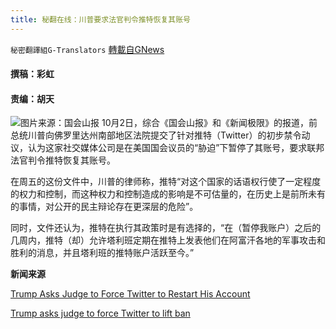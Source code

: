 ```yaml
---
title: 秘翻在线：川普要求法官判令推特恢复其账号
---
```

`秘密翻譯組G-Translators` [轉載自GNews](https://gnews.org/zh-hans/1570176/)

#### 撰稿：彩虹       

#### 责编：胡天
![](https://assets.gnews.org/wp-content/uploads/2021/10/image-38.png)图片来源：国会山报
10月2日，综合《国会山报》和《新闻极限》的报道，前总统川普向佛罗里达州南部地区法院提交了针对推特（Twitter）的初步禁令动议，认为这家社交媒体公司是在美国国会议员的“胁迫”下暂停了其账号，要求联邦法官判令推特恢复其账号。

在周五的这份文件中，川普的律师称，推特“对这个国家的话语权行使了一定程度的权力和控制，而这种权力和控制造成的影响是不可估量的，在历史上是前所未有的事情，对公开的民主辩论存在更深层的危险”。

同时，文件还认为，推特在执行其政策时是有选择的，“在（暂停我账户）之后的几周内，推特（却）允许塔利班定期在推特上发表他们在阿富汗各地的军事攻击和胜利的消息，并且塔利班的推特账户活跃至今。”

**新闻来源**

[Trump Asks Judge to Force Twitter to Restart His Account](https://www.newsmax.com/politics/twitter/2021/10/02/id/1038849/)

[Trump asks judge to force Twitter to lift ban](https://thehill.com/policy/technology/575009-trump-asks-judge-to-force-twitter-to-un-ban-him?rl=1)
